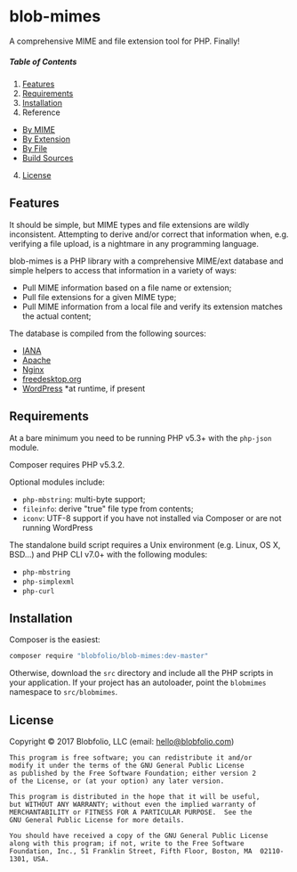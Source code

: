 # blob-mimes

A comprehensive MIME and file extension tool for PHP. Finally!



##### Table of Contents

1. [Features](#features)
2. [Requirements](#requirements)
2. [Installation](#installation)
3. Reference
  * [By MIME](https://github.com/Blobfolio/blob-mimes/blob/master/docs/MIME.md)
  * [By Extension](https://github.com/Blobfolio/blob-mimes/blob/master/docs/EXTENSION.md)
  * [By File](https://github.com/Blobfolio/blob-mimes/blob/master/docs/FILE.md)
  * [Build Sources](https://github.com/Blobfolio/blob-mimes/blob/master/docs/BUILD.md)
4. [License](#license)



## Features

It should be simple, but MIME types and file extensions are wildly inconsistent. Attempting to derive and/or correct that information when, e.g. verifying a file upload, is a nightmare in any programming language.

blob-mimes is a PHP library with a comprehensive MIME/ext database and simple helpers to access that information in a variety of ways:

 * Pull MIME information based on a file name or extension;
 * Pull file extensions for a given MIME type;
 * Pull MIME information from a local file and verify its extension matches the actual content;

The database is compiled from the following sources:

 * [IANA](http://www.iana.org/assignments/media-types)
 * [Apache](https://svn.apache.org/repos/asf/httpd/httpd/trunk/docs/conf/mime.types)
 * [Nginx](http://hg.nginx.org/nginx/raw-file/default/conf/mime.types)
 * [freedesktop.org](https://cgit.freedesktop.org/xdg/shared-mime-info/plain/freedesktop.org.xml.in)
 * [WordPress](https://developer.wordpress.org/reference/functions/wp_get_mime_types/) *at runtime, if present



## Requirements

At a bare minimum you need to be running PHP v5.3+ with the `php-json` module.

Composer requires PHP v5.3.2.

Optional modules include:
 
 * `php-mbstring`: multi-byte support;
 * `fileinfo`: derive "true" file type from contents;
 * `iconv`: UTF-8 support if you have not installed via Composer or are not running WordPress

The standalone build script requires a Unix environment (e.g. Linux, OS X, BSD...) and PHP CLI v7.0+ with the following modules:

 * `php-mbstring`
 * `php-simplexml`
 * `php-curl`



## Installation

Composer is the easiest:
```bash
composer require "blobfolio/blob-mimes:dev-master"
```

Otherwise, download the `src` directory and include all the PHP scripts in your application. If your project has an autoloader, point the `blobmimes` namespace to `src/blobmimes`.



## License

Copyright © 2017  Blobfolio, LLC  (email: hello@blobfolio.com)

    This program is free software; you can redistribute it and/or
    modify it under the terms of the GNU General Public License
    as published by the Free Software Foundation; either version 2
    of the License, or (at your option) any later version.
    
    This program is distributed in the hope that it will be useful,
    but WITHOUT ANY WARRANTY; without even the implied warranty of
    MERCHANTABILITY or FITNESS FOR A PARTICULAR PURPOSE.  See the
    GNU General Public License for more details.
    
    You should have received a copy of the GNU General Public License
    along with this program; if not, write to the Free Software
    Foundation, Inc., 51 Franklin Street, Fifth Floor, Boston, MA  02110-1301, USA.
